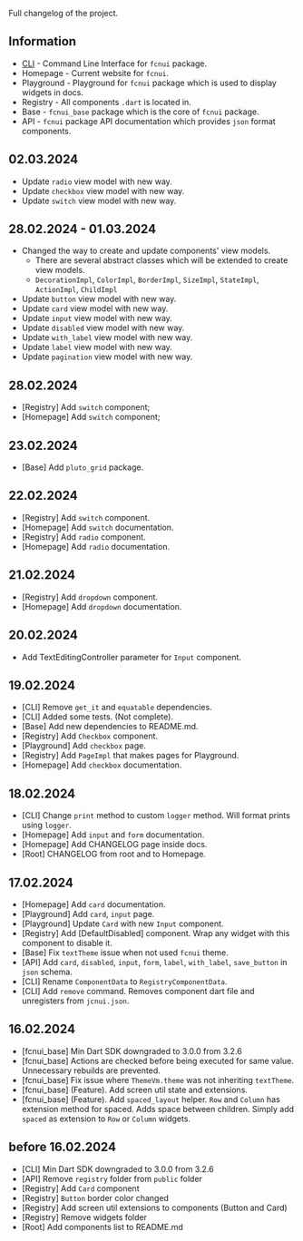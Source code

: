 Full changelog of the project.

## Information
- [CLI](https://www.pub.dev/packages/fcnui) - Command Line Interface for `fcnui` package.
- Homepage - Current website for `fcnui`.
- Playground - Playground for `fcnui` package which is used to display widgets in docs.
- Registry - All components `.dart` is located in.
- Base - `fcnui_base` package which is the core of `fcnui` package.
- API - `fcnui` package API documentation which provides `json` format components.

## 02.03.2024

- Update `radio` view model with new way.
- Update `checkbox` view model with new way.
- Update `switch` view model with new way.

## 28.02.2024 - 01.03.2024

- Changed the way to create and update components' view models.
  - There are several abstract classes which will be extended to create view models.
  - `DecorationImpl`, `ColorImpl`, `BorderImpl`, `SizeImpl`, `StateImpl`, `ActionImpl`, `ChildImpl`
- Update `button` view model with new way.
- Update `card` view model with new way.
- Update `input` view model with new way.
- Update `disabled` view model with new way.
- Update `with_label` view model with new way.
- Update `label` view model with new way.
- Update `pagination` view model with new way.

## 28.02.2024

- [Registry] Add `switch` component;
- [Homepage] Add `switch` component;

## 23.02.2024

- [Base] Add `pluto_grid` package.

## 22.02.2024

- [Registry] Add `switch` component.
- [Homepage] Add `switch` documentation.
- [Registry] Add `radio` component.
- [Homepage] Add `radio` documentation.

## 21.02.2024

- [Registry] Add `dropdown` component.
- [Homepage] Add `dropdown` documentation.

## 20.02.2024

- Add TextEditingController parameter for `Input` component.

## 19.02.2024

- [CLI] Remove `get_it` and `equatable` dependencies.
- [CLI] Added some tests. (Not complete).
- [Base] Add new dependencies to README.md.
- [Registry] Add `Checkbox` component.
- [Playground] Add `checkbox` page.
- [Registry] Add `PageImpl` that makes pages for Playground.
- [Homepage] Add `checkbox` documentation.

## 18.02.2024

- [CLI] Change `print` method to custom `logger` method. Will format prints using `logger`.
- [Homepage] Add `input` and `form` documentation.
- [Homepage] Add CHANGELOG page inside docs.
- [Root] CHANGELOG from root and to Homepage. 


## 17.02.2024

- [Homepage] Add `card` documentation.
- [Playground] Add `card`, `input` page.
- [Playground] Update `Card` with new `Input` component.
- [Registry] Add [DefaultDisabled] component. Wrap any widget with this component to disable it.
- [Base] Fix `textTheme` issue when not used `fcnui` theme.
- [API] Add `card`, `disabled`, `input`, `form`, `label`, `with_label`, `save_button` in `json` schema.
- [CLI] Rename `ComponentData` to `RegistryComponentData`.
- [CLI] Add `remove` command. Removes component dart file and unregisters from `jcnui.json`.

## 16.02.2024

- [fcnui_base] Min Dart SDK downgraded to 3.0.0 from 3.2.6
- [fcnui_base] Actions are checked before being executed for same value. Unnecessary rebuilds are prevented.
- [fcnui_base] Fix issue where `ThemeVm.theme` was not inheriting `textTheme`.
- [fcnui_base] (Feature). Add screen util state and extensions.
- [fcnui_base] (Feature). Add `spaced_layout` helper. `Row` and `Column` has extension method for spaced. Adds space between children. Simply add `spaced` as extension to `Row` or `Column` widgets.

## before 16.02.2024

- [CLI] Min Dart SDK downgraded to 3.0.0 from 3.2.6
- [API] Remove `registry` folder from `public` folder
- [Registry] Add `Card` component
- [Registry] `Button` border color changed
- [Registry] Add screen util extensions to components (Button and Card)
- [Registry] Remove widgets folder
- [Root] Add components list to README.md